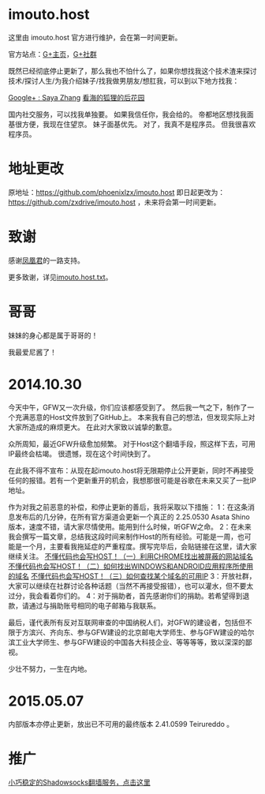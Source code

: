 imouto.host
===========

这里由 imouto.host 官方进行维护，会在第一时间更新。

官方站点：[G+主页](https://plus.google.com/100484131192950935968/about)，[G+社群](https://plus.google.com/communities/111265655058678013030)

既然已经彻底停止更新了，那么我也不怕什么了，如果你想找我这个技术渣来探讨技术/探讨人生/为我介绍妹子/找我做男朋友/想肛我，可以到以下地方找我：

[Google+ : Saya Zhang](https://plus.google.com/u/0/+SayaZhang/about)
[看海的狐狸的后花园](https://ccfox.info/)

国内社交服务，可以找我单独要。
如果我信任你，我会给的。
帝都地区想找我面基很方便，我现在住望京。
妹子面基优先。
对了，我真不是程序员。
但我很喜欢程序员。

地址更改
===========

原地址：https://github.com/phoenixlzx/imouto.host 即日起更改为：https://github.com/zxdrive/imouto.host ，未来将会第一时间更新。

致谢
===========

感谢[凤凰君](https://github.com/phoenixlzx)的一路支持。

更多致谢，详见[imouto.host.txt](https://raw.githubusercontent.com/zxdrive/imouto.host/master/imouto.host.txt)。

哥哥
===========

妹妹的身心都是属于哥哥的！

我最爱尼酱了！

2014.10.30
===========

今天中午，GFW又一次升级，你们应该都感受到了。
然后我一气之下，制作了一个充满恶意的Host文件放到了GitHub上。
本来我有自己的想法，但发现实际上对大家所造成的麻烦更大。
在此对大家致以诚挚的歉意。

众所周知，最近GFW升级愈加频繁。
对于Host这个翻墙手段，照这样下去，可用IP最终会枯竭。
很遗憾，现在这个时间快到了。

在此我不得不宣布：从现在起imouto.host将无限期停止公开更新，同时不再接受任何的报错。若有一个更新重开的机会，我想那很可能是谷歌在未来又买了一批IP地址。

作为对我之前恶意的补偿，和停止更新的善后，我将采取以下措施：
1：在这条消息发布后的几分钟，在所有官方渠道会更新一个真正的 2.25.0530 Asata Shino 版本，速度不错，请大家尽情使用。能用到什么时候，听GFW之命。
2：在未来我会撰写一篇文章，总结我这段时间来制作Host的所有经验。可能是一周，也可能是一个月，主要看我拖延症的严重程度。撰写完毕后，会贴链接在这里，请大家继续关注。
[不懂代码也会写HOST！（一）利用CHROME找出被屏蔽的网站域名](http://ccfox.info/2014/11/12/%e4%b8%8d%e6%87%82%e4%bb%a3%e7%a0%81%e4%b9%9f%e4%bc%9a%e5%86%99host%ef%bc%81%ef%bc%88%e4%b8%80%ef%bc%89%e5%88%a9%e7%94%a8chrome%e6%89%be%e5%87%ba%e8%a2%ab%e5%b1%8f%e8%94%bd%e7%9a%84%e7%bd%91%e7%ab%99/)
[不懂代码也会写HOST！（二）如何找出WINDOWS和ANDROID应用程序所使用的域名](http://ccfox.info/2014/11/15/%e4%b8%8d%e6%87%82%e4%bb%a3%e7%a0%81%e4%b9%9f%e4%bc%9a%e5%86%99host%ef%bc%81%ef%bc%88%e4%ba%8c%ef%bc%89%e5%a6%82%e4%bd%95%e6%89%be%e5%87%bawindows%e5%92%8candroid%e5%ba%94%e7%94%a8%e7%a8%8b%e5%ba%8f/)
[不懂代码也会写HOST！（三）如何查找某个域名的可用IP](http://ccfox.info/2014/11/26/%e4%b8%8d%e6%87%82%e4%bb%a3%e7%a0%81%e4%b9%9f%e4%bc%9a%e5%86%99host%ef%bc%81%ef%bc%88%e4%b8%89%ef%bc%89%e5%a6%82%e4%bd%95%e6%9f%a5%e6%89%be%e6%9f%90%e4%b8%aa%e5%9f%9f%e5%90%8d%e7%9a%84%e5%8f%af/)
3：开放社群，大家可以继续在社群讨论各种话题（当然不再接受报错），也可以灌水，但不要太过分，我会看着你们的。
4：对于捐助者，首先感谢你们的捐助。若希望得到退款，请通过与捐助账号相同的电子邮箱与我联系。

最后，谨代表所有反对互联网审查的中国纳税人们，对GFW的建设者，包括但不限于方滨兴、齐向东、参与GFW建设的北京邮电大学师生、参与GFW建设的哈尔滨工业大学师生、参与GFW建设的中国各大科技企业、等等等等，致以深深的鄙视。

少壮不努力，一生在内地。

2015.05.07
===========

内部版本亦停止更新，放出已不可用的最终版本 2.41.0599 Teirureddo 。


推广
===========

[小巧稳定的Shadowsocks翻墙服务，点击这里](https://portal.shadowsocks.com/aff.php?aff=111)
